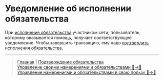 # Уведомление об исполнении обязательства

При  [исполнение обязательства](../actions/money_transfer.md) участником сети, пользователь, которому оказывается помощь, получает соответствующее уведомление. Чтобы завершить транзакцию, ему надо [подтвердить исполнения обязательства](../actions/confirmation_of_transfer.md). 

---
> [Главная](../index.md) |  [Подтверждение обязательства](../actions/confirmation_of_transfer.md)  
> [Управление своими намерениями и обязательствами 👤->👥](../actions/show_int_obl.md)  
> [Управление намерениями и обязательствами в свою пользу 👥->👤](../actions/show_int_obl_for_me.md)
